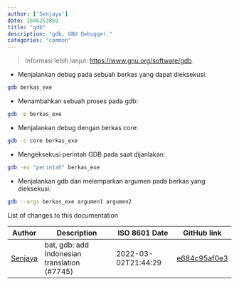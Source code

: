 ```yaml
---
author: ['Senjaya']
date: 1646253869
title: "gdb"
description: "gdb, GNU Debugger."
categories: "common"
---
```

> Informasi lebih lanjut: <https://www.gnu.org/software/gdb>.

- Menjalankan debug pada sebuah berkas yang dapat dieksekusi:

```bash
gdb berkas_exe
```

- Menambahkan sebuah proses pada gdb:

```bash
gdb -p berkas_exe
```

- Menjalankan debug dengan berkas core:

```bash
gdb -c core berkas_exe
```

- Mengeksekusi perintah GDB pada saat dijanlakan:

```bash
gdb -ex "perintah" berkas_exe
```

- Menjalankan gdb dan melemparkan argumen pada berkas yang dieksekusi:

```bash
gdb --args berkas_exe argumen1 argumen2
```
List of changes to this documentation


Author | Description | ISO 8601 Date | GitHub link
------|-----|-----|-----
[Senjaya](mailto:amarpanjis@gmail.com) | bat, gdb: add Indonesian translation (#7745) | 2022-03-02T21:44:29 | [e684c95af0e3](https://github.com/tldr-pages/tldr/commit/e684c95af0e3a9e3ed63a581cd765030b84f0911)

